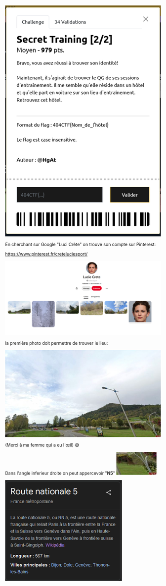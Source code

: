 ![01](https://github.com/ReZ3R0/404CTF-2024/blob/main/Images/secret2-2.png?raw=true)

En cherchant sur Google "Luci Crète" on trouve son compte sur Pinterest:

https://www.pinterest.fr/creteluciesport/

![pinterest](https://github.com/ReZ3R0/404CTF-2024/blob/main/Images/Pinterest000.png?raw=true)

la première photo doit permettre de trouver le lieu:

![01](https://github.com/ReZ3R0/404CTF-2024/blob/main/Images/001.jpg?raw=true)

(Merci à ma femme qui a eu l'œil) :sweat_smile:

Dans l'angle inferieur droite on peut appercevoir "**N5**"
![N5](https://github.com/ReZ3R0/404CTF-2024/blob/main/Images/N5.jpg?raw=true)

![Google-N5](https://github.com/ReZ3R0/404CTF-2024/blob/main/Images/Google-N5.png?raw=true)

 
